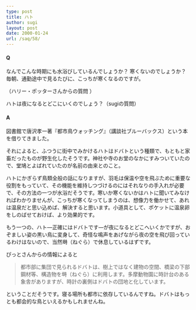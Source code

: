 ```yaml
---
type: post
title: ハト
author: sugi
layout: post
date: 2000-01-24
url: /saq/58/
---
```

#### Q 

なんでこんな時期にも水浴びしているんでしょうか？ 寒くないのでしょうか？ 毎朝、通勤途中で見るたびに、こっちが寒くなるのですが。
  
（ハリー・ポッターさんからの質問 ）

ハトは夜になるとどこにいくのでしょう？（sugiの質問）

#### A 

図書館で唐沢孝一著『都市鳥ウォッチング』（講談社ブルーバックス）という本を借りてきました。

それによると、ふつうに街中でみかけるハトはドバトという種類で、もともと家畜だったものが野生化したそうです。神社や寺のお堂のなかにすみついていたので、堂鳩とよばれていたのが名前の由来とのこと。

ハトにかぎらず鳥類全般の話になりますが、羽毛は保温や空を飛ぶために重要な役割をもっていて、その機能を維持しつづけるのにはそれなりの手入れが必要で、その方法の一つが水浴だそうです。寒いか寒くないかはハトに聞いてみなければわかりませんが、こっちが寒くなってしまうのは、想像力を働かせて、あれは温泉だと思い込めば、解決すると思います。小道具として、ポケットに温泉卵をしのばせておけば、より効果的です。

もう一つの、ハト―正確にはドバトです―が夜になるとどこへいくかですが、おぞましい姿の黒い鳥に変身して、奇怪な鳴声をあげながら夜の空を飛び回っているわけはないので、当然塒（ねぐら）で休息しているはずです。

ぴっとさんからの情報によると

> 都市部に集団で見られるドバトは、樹上ではなく建物の空間、橋梁の下部鋼材等、構造物を塒（ねぐら）に利用します。多摩動物園に時計台のある象舎がありますが、時計の裏側はドバトの団地と化しています。

ということだそうです。寝る場所も都市に依存しているんですね。ドバトはもっとも都会的な鳥といえるかもしれませんね。